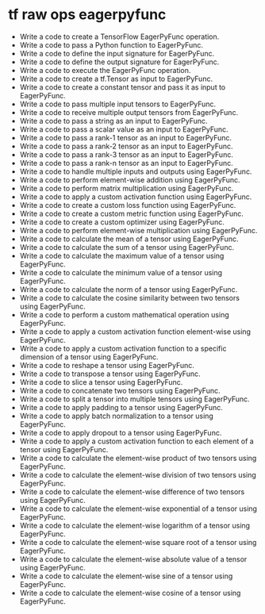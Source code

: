 # tf raw ops eagerpyfunc

- Write a code to create a TensorFlow EagerPyFunc operation.
- Write a code to pass a Python function to EagerPyFunc.
- Write a code to define the input signature for EagerPyFunc.
- Write a code to define the output signature for EagerPyFunc.
- Write a code to execute the EagerPyFunc operation.
- Write a code to create a tf.Tensor as input to EagerPyFunc.
- Write a code to create a constant tensor and pass it as input to EagerPyFunc.
- Write a code to pass multiple input tensors to EagerPyFunc.
- Write a code to receive multiple output tensors from EagerPyFunc.
- Write a code to pass a string as an input to EagerPyFunc.
- Write a code to pass a scalar value as an input to EagerPyFunc.
- Write a code to pass a rank-1 tensor as an input to EagerPyFunc.
- Write a code to pass a rank-2 tensor as an input to EagerPyFunc.
- Write a code to pass a rank-3 tensor as an input to EagerPyFunc.
- Write a code to pass a rank-n tensor as an input to EagerPyFunc.
- Write a code to handle multiple inputs and outputs using EagerPyFunc.
- Write a code to perform element-wise addition using EagerPyFunc.
- Write a code to perform matrix multiplication using EagerPyFunc.
- Write a code to apply a custom activation function using EagerPyFunc.
- Write a code to create a custom loss function using EagerPyFunc.
- Write a code to create a custom metric function using EagerPyFunc.
- Write a code to create a custom optimizer using EagerPyFunc.
- Write a code to perform element-wise multiplication using EagerPyFunc.
- Write a code to calculate the mean of a tensor using EagerPyFunc.
- Write a code to calculate the sum of a tensor using EagerPyFunc.
- Write a code to calculate the maximum value of a tensor using EagerPyFunc.
- Write a code to calculate the minimum value of a tensor using EagerPyFunc.
- Write a code to calculate the norm of a tensor using EagerPyFunc.
- Write a code to calculate the cosine similarity between two tensors using EagerPyFunc.
- Write a code to perform a custom mathematical operation using EagerPyFunc.
- Write a code to apply a custom activation function element-wise using EagerPyFunc.
- Write a code to apply a custom activation function to a specific dimension of a tensor using EagerPyFunc.
- Write a code to reshape a tensor using EagerPyFunc.
- Write a code to transpose a tensor using EagerPyFunc.
- Write a code to slice a tensor using EagerPyFunc.
- Write a code to concatenate two tensors using EagerPyFunc.
- Write a code to split a tensor into multiple tensors using EagerPyFunc.
- Write a code to apply padding to a tensor using EagerPyFunc.
- Write a code to apply batch normalization to a tensor using EagerPyFunc.
- Write a code to apply dropout to a tensor using EagerPyFunc.
- Write a code to apply a custom activation function to each element of a tensor using EagerPyFunc.
- Write a code to calculate the element-wise product of two tensors using EagerPyFunc.
- Write a code to calculate the element-wise division of two tensors using EagerPyFunc.
- Write a code to calculate the element-wise difference of two tensors using EagerPyFunc.
- Write a code to calculate the element-wise exponential of a tensor using EagerPyFunc.
- Write a code to calculate the element-wise logarithm of a tensor using EagerPyFunc.
- Write a code to calculate the element-wise square root of a tensor using EagerPyFunc.
- Write a code to calculate the element-wise absolute value of a tensor using EagerPyFunc.
- Write a code to calculate the element-wise sine of a tensor using EagerPyFunc.
- Write a code to calculate the element-wise cosine of a tensor using EagerPyFunc.